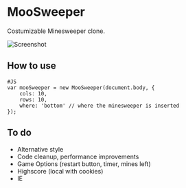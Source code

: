 MooSweeper
==========

Costumizable Minesweeper clone.

![Screenshot](http://projects.timbaumann.info/MooSweeper/Demo/screenshot.png)

How to use
----------

	#JS
	var mooSweeper = new MooSweeper(document.body, {
		cols: 10,
		rows: 10,
		where: 'bottom' // where the minesweeper is inserted
	});

To do
-----

* Alternative style
* Code cleanup, performance improvements
* Game Options (restart button, timer, mines left)
* Highscore (local with cookies)
* IE